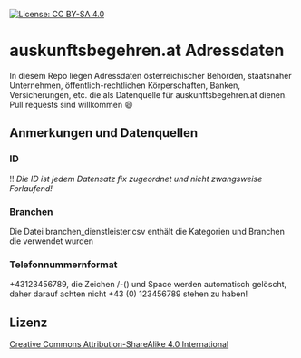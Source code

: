 [![License: CC BY-SA 4.0](https://img.shields.io/badge/License-CC%20BY--SA%204.0-lightgrey.svg)](https://creativecommons.org/licenses/by-sa/4.0/)

# auskunftsbegehren.at Adressdaten
In diesem Repo liegen Adressdaten österreichischer Behörden, staatsnaher Unternehmen, öffentlich-rechtlichen Körperschaften, Banken, Versicherungen, etc. die als Datenquelle für auskunftsbegehren.at dienen. Pull requests sind willkommen :smile:


## Anmerkungen und Datenquellen
### ID
:bangbang: *Die ID ist jedem Datensatz fix zugeordnet und nicht zwangsweise Forlaufend!*

### Branchen
Die Datei branchen_dienstleister.csv enthält die Kategorien und Branchen die verwendet wurden

### Telefonnummernformat
+43123456789, die Zeichen /-() und Space werden automatisch gelöscht, daher darauf achten nicht +43 (0) 123456789 stehen zu haben!

## Lizenz
[Creative Commons Attribution-ShareAlike 4.0 International](https://creativecommons.org/licenses/by-sa/4.0/)
